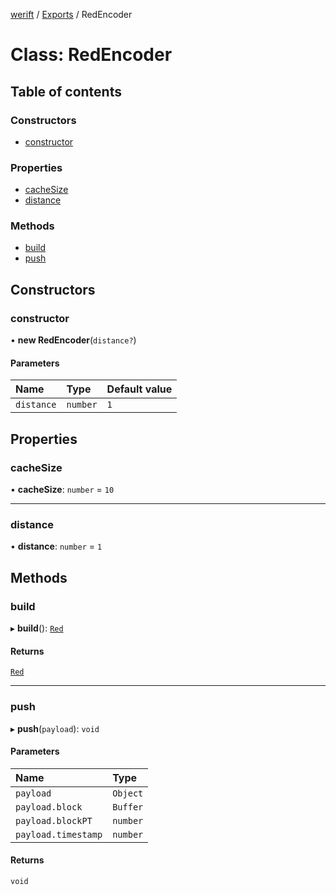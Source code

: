 [werift](../README.md) / [Exports](../modules.md) / RedEncoder

# Class: RedEncoder

## Table of contents

### Constructors

- [constructor](RedEncoder.md#constructor)

### Properties

- [cacheSize](RedEncoder.md#cachesize)
- [distance](RedEncoder.md#distance)

### Methods

- [build](RedEncoder.md#build)
- [push](RedEncoder.md#push)

## Constructors

### constructor

• **new RedEncoder**(`distance?`)

#### Parameters

| Name | Type | Default value |
| :------ | :------ | :------ |
| `distance` | `number` | `1` |

## Properties

### cacheSize

• **cacheSize**: `number` = `10`

___

### distance

• **distance**: `number` = `1`

## Methods

### build

▸ **build**(): [`Red`](Red.md)

#### Returns

[`Red`](Red.md)

___

### push

▸ **push**(`payload`): `void`

#### Parameters

| Name | Type |
| :------ | :------ |
| `payload` | `Object` |
| `payload.block` | `Buffer` |
| `payload.blockPT` | `number` |
| `payload.timestamp` | `number` |

#### Returns

`void`
